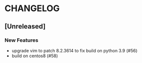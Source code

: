 # CHANGELOG

## [Unreleased]

### New Features

- upgrade vim to patch 8.2.3614 to fix build on python 3.9 (#56)
- build on centos8 (#58)


